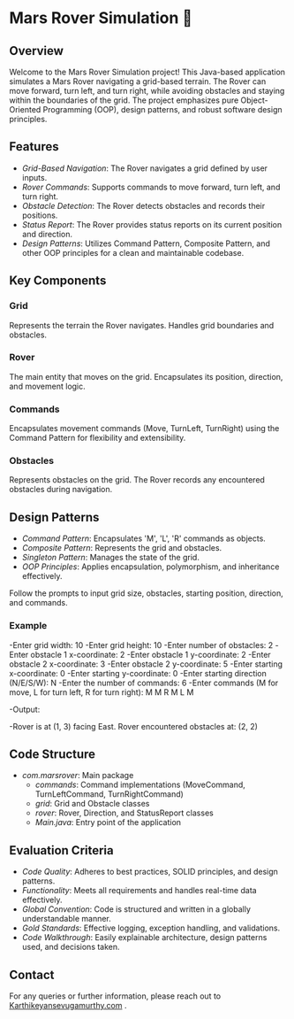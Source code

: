 # Mars Rover Simulation 🚀

## Overview

Welcome to the Mars Rover Simulation project! This Java-based application simulates a Mars Rover navigating a grid-based terrain. The Rover can move forward, turn left, and turn right, while avoiding obstacles and staying within the boundaries of the grid. The project emphasizes pure Object-Oriented Programming (OOP), design patterns, and robust software design principles.

## Features

- *Grid-Based Navigation*: The Rover navigates a grid defined by user inputs.
- *Rover Commands*: Supports commands to move forward, turn left, and turn right.
- *Obstacle Detection*: The Rover detects obstacles and records their positions.
- *Status Report*: The Rover provides status reports on its current position and direction.
- *Design Patterns*: Utilizes Command Pattern, Composite Pattern, and other OOP principles for a clean and maintainable codebase.

## Key Components

### Grid

Represents the terrain the Rover navigates. Handles grid boundaries and obstacles.

### Rover

The main entity that moves on the grid. Encapsulates its position, direction, and movement logic.

### Commands

Encapsulates movement commands (Move, TurnLeft, TurnRight) using the Command Pattern for flexibility and extensibility.

### Obstacles

Represents obstacles on the grid. The Rover records any encountered obstacles during navigation.

## Design Patterns

- *Command Pattern*: Encapsulates 'M', 'L', 'R' commands as objects.
- *Composite Pattern*: Represents the grid and obstacles.
- *Singleton Pattern*: Manages the state of the grid.
- *OOP Principles*: Applies encapsulation, polymorphism, and inheritance effectively.


Follow the prompts to input grid size, obstacles, starting position, direction, and commands.

### Example


-Enter grid width: 10
-Enter grid height: 10
-Enter number of obstacles: 2
-Enter obstacle 1 x-coordinate: 2
-Enter obstacle 1 y-coordinate: 2
-Enter obstacle 2 x-coordinate: 3
-Enter obstacle 2 y-coordinate: 5
-Enter starting x-coordinate: 0
-Enter starting y-coordinate: 0
-Enter starting direction (N/E/S/W): N
-Enter the number of commands: 6
-Enter commands (M for move, L for turn left, R for turn right):
M
M
R
M
L
M


-Output:

-Rover is at (1, 3) facing East.
Rover encountered obstacles at:
(2, 2)


## Code Structure

- *com.marsrover*: Main package
  - *commands*: Command implementations (MoveCommand, TurnLeftCommand, TurnRightCommand)
  - *grid*: Grid and Obstacle classes
  - *rover*: Rover, Direction, and StatusReport classes
  - *Main.java*: Entry point of the application

## Evaluation Criteria

- *Code Quality*: Adheres to best practices, SOLID principles, and design patterns.
- *Functionality*: Meets all requirements and handles real-time data effectively.
- *Global Convention*: Code is structured and written in a globally understandable manner.
- *Gold Standards*: Effective logging, exception handling, and validations.
- *Code Walkthrough*: Easily explainable architecture, design patterns used, and decisions taken.

## Contact

For any queries or further information, please reach out to [Karthikeyansevugamurthy.com](mailto:Karthikeyansevugamurthy.com) .
